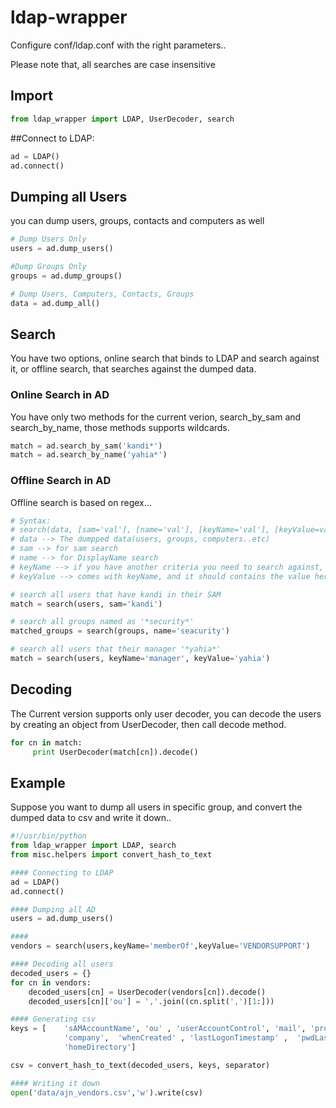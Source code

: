 # ldap-wrapper

Configure conf/ldap.conf with the right parameters..

Please note that, all searches are case insensitive 

## Import 
```python
from ldap_wrapper import LDAP, UserDecoder, search
```

##Connect to LDAP:
```python
ad = LDAP()
ad.connect()
```

## Dumping all Users
you can dump users, groups, contacts and computers as well
```python
# Dump Users Only
users = ad.dump_users()

#Dump Groups Only
groups = ad.dump_groups()

# Dump Users, Computers, Contacts, Groups
data = ad.dump_all()

```

## Search
You have two options, online search that binds to LDAP and search against it, or offline search, that searches against the dumped data.

### Online Search in AD
You have only two methods for the current verion, search_by_sam and search_by_name, those methods supports wildcards.
```python
match = ad.search_by_sam('kandi*')
match = ad.search_by_name('yahia*')
```

### Offline Search in AD
Offline search is based on regex... 
```python
# Syntax:
# search(data, [sam='val'], [name='val'], [keyName='val'], [keyValue=val])
# data --> The dumpped data(users, groups, computers..etc)
# sam --> for sam search
# name --> for DisplayName search
# keyName --> if you have another criteria you need to search against, name it here
# keyValue --> comes with keyName, and it should contains the value here

# search all users that have kandi in their SAM
match = search(users, sam='kandi')

# search all groups named as '*security*'
matched_groups = search(groups, name='seacurity')

# search all users that their manager '*yahia*'
match = search(users, keyName='manager', keyValue='yahia')
```

## Decoding
The Current version supports only user decoder, you can decode the users by creating an object from UserDecoder, then call decode method.
```python
for cn in match:
 	 print UserDecoder(match[cn]).decode()
```

## Example
Suppose you want to dump all users in specific group, and convert the dumped data to csv and write it down..

```python
#!/usr/bin/python
from ldap_wrapper import LDAP, search
from misc.helpers import convert_hash_to_text

#### Connecting to LDAP
ad = LDAP()
ad.connect()

#### Dumping all AD
users = ad.dump_users()

#### 
vendors = search(users,keyName='memberOf',keyValue='VENDORSUPPORT')

#### Decoding all users
decoded_users = {}
for cn in vendors:
	decoded_users[cn] = UserDecoder(vendors[cn]).decode()
	decoded_users[cn]['ou'] = ','.join((cn.split(',')[1:]))

#### Generating csv
keys = [	'sAMAccountName', 'ou' , 'userAccountControl', 'mail', 'proxyAddresses', 'description', 'manager', 'objectClass',
			'company',  'whenCreated' , 'lastLogonTimestamp' ,  'pwdLastSet', 'accountExpires', 
			'homeDirectory']

csv = convert_hash_to_text(decoded_users, keys, separator)

#### Writing it down
open('data/ajn_vendors.csv','w').write(csv)
```
